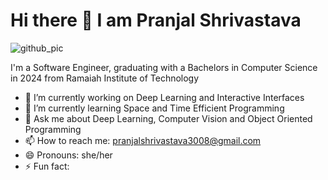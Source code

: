 **<h1>Hi there 👋
I am Pranjal Shrivastava**</h1>
![github_pic](https://github.com/pranjshrivastava/pranjshrivastava/assets/102428888/ecc004cf-910c-4be3-a0e0-208edd368649)

I'm a Software Engineer, graduating with a Bachelors in Computer Science in 2024 from Ramaiah Institute of Technology

<!--
**pranjshrivastava/pranjshrivastava** is a ✨ _special_ ✨ repository because its `README.md` (this file) appears on your GitHub profile.

Here are some ideas to get you started:-->

- 🔭 I’m currently working on Deep Learning and Interactive Interfaces
- 🌱 I’m currently learning Space and Time Efficient Programming
- 💬 Ask me about Deep Learning, Computer Vision and Object Oriented Programming
- 📫 How to reach me: pranjalshrivastava3008@gmail.com
- 😄 Pronouns: she/her
- ⚡ Fun fact: 

